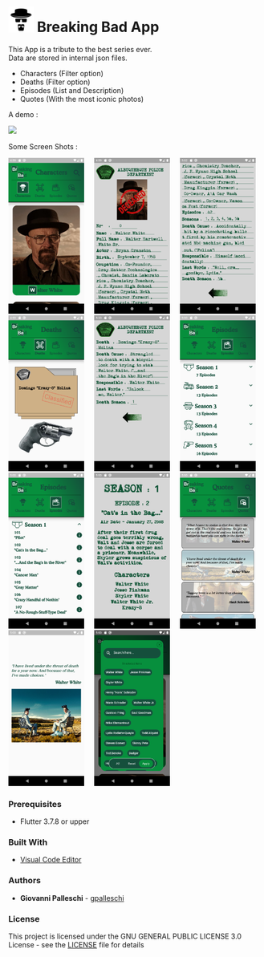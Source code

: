 <div style="flex">
<h1>
<img src="./assets/icons/bbLogo.png" alt="Breaking Bad App" style="height: 10%; width:10%;"/>
Breaking Bad App</h1>
</div>

This App is a tribute to the best series ever.  
Data are stored in internal json files.  

* Characters (Filter option)  
* Deaths (Filter option)  
* Episodes (List and Description) 
* Quotes (With the most iconic photos)

A demo :  

<img src="./assets/screenshots/demo.gif" width="200" />

Some Screen Shots : 
<div style="flex">
<img src="./assets/screenshots/Screenshot_1.png" alt="character1" style="width:30%;"/>
&nbsp;
&nbsp;
<img src="./assets/screenshots/Screenshot_2.png" alt="character2" style="width:30%;"/>
&nbsp;
&nbsp;
<img src="./assets/screenshots/Screenshot_3.png" alt="character3" style="width:30%;"/>
</div>
<div style="flex">
<img src="./assets/screenshots/Screenshot_4.png" alt="death1" style="width:30%;"/>
&nbsp;
&nbsp;
<img src="./assets/screenshots/Screenshot_11.png" alt="death2" style="width:30%;"/>
&nbsp;
&nbsp;
<img src="./assets/screenshots/Screenshot_5.png" alt="episode1" style="width:30%;"/>
</div>
<div style="flex">
<img src="./assets/screenshots/Screenshot_6.png" alt="episode2" style="width:30%;"/>
&nbsp;
&nbsp;
<img src="./assets/screenshots/Screenshot_7.png" alt="episode3" style="width:30%;"/>
&nbsp;
&nbsp;
<img src="./assets/screenshots/Screenshot_8.png" alt="quote1" style="width:30%;"/>
</div>
<div style="flex">
<img src="./assets/screenshots/Screenshot_9.png" alt="quote2" style="width:30%;"/>
&nbsp;
&nbsp;
<img src="./assets/screenshots/Screenshot_10.png" alt="quote3" style="width:30%;"/>
&nbsp;
</div>



### Prerequisites  

* Flutter 3.7.8 or upper

### Built With  
* [Visual Code Editor](https://code.visualstudio.com)  

### Authors  

* **Giovanni Palleschi** - [gpalleschi](https://github.com/gpalleschi)  

### License

This project is licensed under the GNU GENERAL PUBLIC LICENSE 3.0 License - see the [LICENSE](LICENSE) file for details  